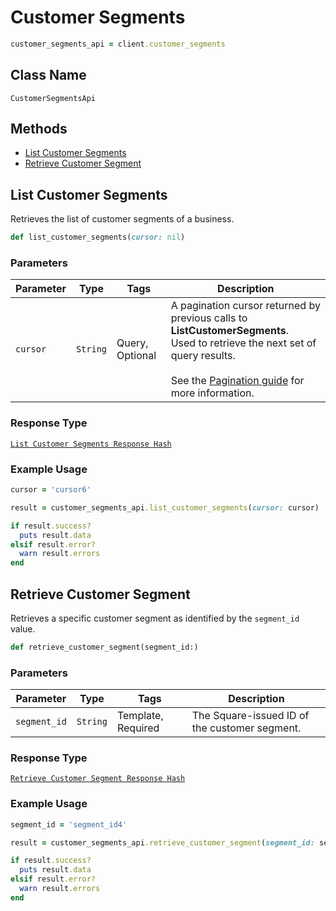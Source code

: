 # Customer Segments

```ruby
customer_segments_api = client.customer_segments
```

## Class Name

`CustomerSegmentsApi`

## Methods

* [List Customer Segments](/doc/customer-segments.md#list-customer-segments)
* [Retrieve Customer Segment](/doc/customer-segments.md#retrieve-customer-segment)

## List Customer Segments

Retrieves the list of customer segments of a business.

```ruby
def list_customer_segments(cursor: nil)
```

### Parameters

| Parameter | Type | Tags | Description |
|  --- | --- | --- | --- |
| `cursor` | `String` | Query, Optional | A pagination cursor returned by previous calls to __ListCustomerSegments__.<br>Used to retrieve the next set of query results.<br><br>See the [Pagination guide](https://developer.squareup.com/docs/docs/working-with-apis/pagination) for more information. |

### Response Type

[`List Customer Segments Response Hash`](/doc/models/list-customer-segments-response.md)

### Example Usage

```ruby
cursor = 'cursor6'

result = customer_segments_api.list_customer_segments(cursor: cursor)

if result.success?
  puts result.data
elsif result.error?
  warn result.errors
end
```

## Retrieve Customer Segment

Retrieves a specific customer segment as identified by the `segment_id` value.

```ruby
def retrieve_customer_segment(segment_id:)
```

### Parameters

| Parameter | Type | Tags | Description |
|  --- | --- | --- | --- |
| `segment_id` | `String` | Template, Required | The Square-issued ID of the customer segment. |

### Response Type

[`Retrieve Customer Segment Response Hash`](/doc/models/retrieve-customer-segment-response.md)

### Example Usage

```ruby
segment_id = 'segment_id4'

result = customer_segments_api.retrieve_customer_segment(segment_id: segment_id)

if result.success?
  puts result.data
elsif result.error?
  warn result.errors
end
```


